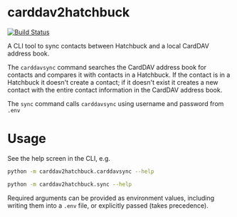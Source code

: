 carddav2hatchbuck
=================

[![Build Status](https://img.shields.io/travis/vshn/carddav2hatchbuck/master.svg
)](https://travis-ci.org/vshn/carddav2hatchbuck)

A CLI tool to sync contacts between Hatchbuck and a local CardDAV address book.

The `carddavsync` command searches the CardDAV address book for contacts and
compares it with contacts in a Hatchbuck. If the contact is in a Hatchbuck it
doesn't create a contact; if it doesn't exist it creates a new contact with
the entire contact information in the CardDAV address book.

The `sync` command calls `carddavsync` using username and password from `.env`

Usage
=====

See the help screen in the CLI, e.g.

```bash
python -m carddav2hatchbuck.carddavsync --help
```
```bash
python -m carddav2hatchbuck.sync --help
```

Required arguments can be provided as environment values, including writing
them into a `.env` file, or explicitly passed (takes precedence).
